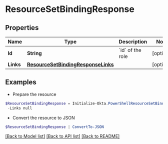 # ResourceSetBindingResponse
## Properties

Name | Type | Description | Notes
------------ | ------------- | ------------- | -------------
**Id** | **String** | &#x60;id&#x60; of the role | [optional] 
**Links** | [**ResourceSetBindingResponseLinks**](ResourceSetBindingResponseLinks.md) |  | [optional] 

## Examples

- Prepare the resource
```powershell
$ResourceSetBindingResponse = Initialize-Okta.PowerShellResourceSetBindingResponse  -Id null `
 -Links null
```

- Convert the resource to JSON
```powershell
$ResourceSetBindingResponse | ConvertTo-JSON
```

[[Back to Model list]](../README.md#documentation-for-models) [[Back to API list]](../README.md#documentation-for-api-endpoints) [[Back to README]](../README.md)

